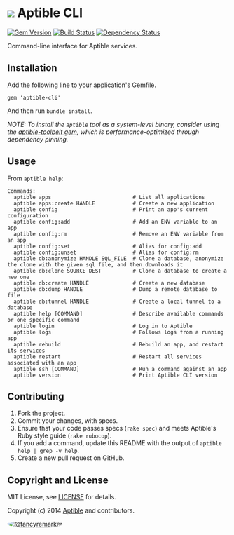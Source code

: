 # ![](https://raw.github.com/aptible/straptible/master/lib/straptible/rails/templates/public.api/icon-60px.png) Aptible CLI

[![Gem Version](https://badge.fury.io/rb/aptible-cli.png)](https://rubygems.org/gems/aptible-cli)
[![Build Status](https://travis-ci.org/aptible/aptible-cli.png?branch=master)](https://travis-ci.org/aptible/aptible-cli)
[![Dependency Status](https://gemnasium.com/aptible/aptible-cli.png)](https://gemnasium.com/aptible/aptible-cli)

Command-line interface for Aptible services.

## Installation

Add the following line to your application's Gemfile.

    gem 'aptible-cli'

And then run `bundle install`.

*NOTE: To install the `aptible` tool as a system-level binary, consider using the [aptible-toolbelt gem](https://github.com/aptible/aptible-toolbelt), which is performance-optimized through dependency pinning.*

## Usage

From `aptible help`:

```
Commands:
  aptible apps                          # List all applications
  aptible apps:create HANDLE            # Create a new application
  aptible config                        # Print an app's current configuration
  aptible config:add                    # Add an ENV variable to an app
  aptible config:rm                     # Remove an ENV variable from an app
  aptible config:set                    # Alias for config:add
  aptible config:unset                  # Alias for config:rm
  aptible db:anonymize HANDLE SQL_FILE  # Clone a database, anonymize the clone with the given sql file, and then downloads it
  aptible db:clone SOURCE DEST          # Clone a database to create a new one
  aptible db:create HANDLE              # Create a new database
  aptible db:dump HANDLE                # Dump a remote database to file
  aptible db:tunnel HANDLE              # Create a local tunnel to a database
  aptible help [COMMAND]                # Describe available commands or one specific command
  aptible login                         # Log in to Aptible
  aptible logs                          # Follows logs from a running app
  aptible rebuild                       # Rebuild an app, and restart its services
  aptible restart                       # Restart all services associated with an app
  aptible ssh [COMMAND]                 # Run a command against an app
  aptible version                       # Print Aptible CLI version
```

## Contributing

1. Fork the project.
1. Commit your changes, with specs.
1. Ensure that your code passes specs (`rake spec`) and meets Aptible's Ruby style guide (`rake rubocop`).
1. If you add a command, update this README with the output of `aptible help | grep -v help`.
1. Create a new pull request on GitHub.

## Copyright and License

MIT License, see [LICENSE](LICENSE.md) for details.

Copyright (c) 2014 [Aptible](https://www.aptible.com) and contributors.

[<img src="https://s.gravatar.com/avatar/f7790b867ae619ae0496460aa28c5861?s=60" style="border-radius: 50%;" alt="@fancyremarker" />](https://github.com/fancyremarker)

